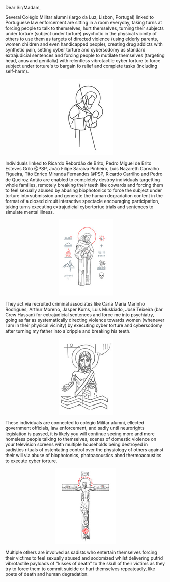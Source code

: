 Dear Sir/Madam,

Several Colégio Militar alumni (largo da Luz, Lisbon, Portugal) linked to Portuguese law enforcement are sitting in a room everyday, taking turns at forcing people to talk to themselves, hurt themselves, turning their subjects under torture (subject under torture) psychotic in the physical vicinity of others to use them as targets of directed violence (using elderly parents, women children and even handicapped people), creating drug addicts with synthetic pain, setting cyber torture and cybersodomy as standard extrajudicial sentences and forcing people to mutilate themselves (targeting head, anus and genitalia) with relentless vibrotactile cyber torture to force subject under torture's to bargain fo relief and complete tasks (including self-harm).

<p align="center" width="100%"><img src="https://raw.githubusercontent.com/strikles/atac-data/main/assets/img/jesus/joseph.png"></p>

Individuals linked to Ricardo Rebordão de Brito, Pedro Miguel de Brito Esteves Grilo @PSP, João Filipe Saraiva Pinheiro, Luis Nazareth Carvalho Figueira, Tito Enrico Miranda Fernandes @PSP, Ricardo Carrilho and Pedro de Queiroz Antão are enabled to completely destroy individuals targetting whole families, remotely breaking their teeth like cowards and forcing them to feel sexually abused by abusing biophotonics to force the subject under torture into submission and generate the human degradation content in the format of a closed circuit interactive spectacle encouraging participation, taking turns executing extrajudicial cybertortue trials and sentences to simulate mental illness.

<p align="center" width="100%"><img src="https://raw.githubusercontent.com/strikles/atac-data/main/assets/img/jesus/monk.png"></p>

They act via recruited criminal associates like Carla Maria Marinho Rodrigues, Arthur Moreno, Jasper Kums, Luis Muskiado, José Teixeira (bar Crew Hassan) for extrajudicial sentences and force me into psychiatry, going as far as systematically directing violence towards women (whenever I am in their physical vicinity) by executing cyber torture and cybersodomy after turning my father into a`cripple and breaking his teeth.

<p align="center" width="100%"><img src="https://raw.githubusercontent.com/strikles/atac-data/main/assets/img/jesus/resurrection.png"></p>

These individuals are connected to colégio Militar alumni, ellected government officials, law enforcement, and sadly until neurorights legislation is passed, it is likely you will continue seeing more and more homeless people talking to themselves, scenes of domestic violence on your television screens with multiple households being destroyed in sadistics rituals of ostentating control over the physiology of others against their will via abuse of biophotonics, photoacoustics abnd thermoacoustics to execute cyber torture.

<p align="center" width="100%"><img src="https://raw.githubusercontent.com/strikles/atac-data/main/assets/img/jesus/jesus_cross.png"></p>

Multiple others are involved as sadists who entertain themselves forcing their victims to feel sexually abused and sodomized whilst delivering putrid vibrotactile payloads of "kisses of death" to the skull of their victims as they try to force them to commit suicide or hurt themselves repeateadly, like poets of death and human degradation.